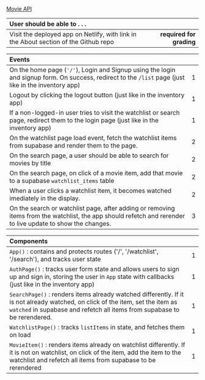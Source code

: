 [Movie API](https://developers.themoviedb.org/3/search/search-movies)


| User should be able to . . .                                                         |             |
| :----------------------------------------------------------------------------------- | ----------: |
| Visit the deployed app on Netlify, with link in the About section of the Github repo |  **required for grading** |

| Events                                                                                |             |
| :----------------------------------------------------------------------------------- | ----------: |
| On the home page (`'/'`), Login and Signup using the login and signup form. On success, redirect to the `/list` page  (just like in the inventory app)   |        1 |
| Logout by clicking the logout button    (just like in the inventory app)                                                    |       1 |
| If a non-logged-in user tries to visit the watchlist or search page, redirect them to the login page  (just like in the inventory app)     |      1 |
| On the watchlist page load event, fetch the watchlist items from supabase and render them to the page.   |       2 |
| On the search page, a user should be able to search for movies by title |        2 | 
| On the search page, on click of a movie item, add that movie to a supabase `watchlist_items` table |        2 |
| When a user clicks a watchlist item, it becomes watched imediately in the display.        |       2 |
| On the search or watchlist page, after adding or removing items from the watchlist, the app should refetch and rerender to live update to show the changes. |3|

| Components                                                                                |             |
| :----------------------------------------------------------------------------------- | ----------: |
| `App()` : contains and protects routes ('/', '/watchlist', '/search'), and tracks user state |1|
| `AuthPage()` : tracks user form state and allows users to sign up and sign in, storing the user in `App` state with callbacks (just like in the inventory app) |1|
| `SearchPage()` : renders items already watched differently. If it is not already watched, on click of the item, set the item as `watched` in supabase and refetch all items from supabase to be rerendered. |1|
| `WatchlistPage()` :  tracks `listItems` in state, and fetches them on load |1|
| `MovieItem()` : renders items already on watchlist differently. If it is not on watchlist, on click of the item, add the item to the watchlist and refetch all items from supabase to be rerendered |1|